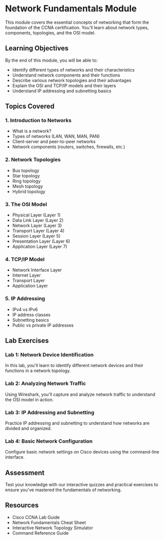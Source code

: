 # Network Fundamentals Module

This module covers the essential concepts of networking that form the foundation of the CCNA certification. You'll learn about network types, components, topologies, and the OSI model.

## Learning Objectives

By the end of this module, you will be able to:
- Identify different types of networks and their characteristics
- Understand network components and their functions
- Describe various network topologies and their advantages
- Explain the OSI and TCP/IP models and their layers
- Understand IP addressing and subnetting basics

## Topics Covered

### 1. Introduction to Networks
- What is a network?
- Types of networks (LAN, WAN, MAN, PAN)
- Client-server and peer-to-peer networks
- Network components (routers, switches, firewalls, etc.)

### 2. Network Topologies
- Bus topology
- Star topology
- Ring topology
- Mesh topology
- Hybrid topology

### 3. The OSI Model
- Physical Layer (Layer 1)
- Data Link Layer (Layer 2)
- Network Layer (Layer 3)
- Transport Layer (Layer 4)
- Session Layer (Layer 5)
- Presentation Layer (Layer 6)
- Application Layer (Layer 7)

### 4. TCP/IP Model
- Network Interface Layer
- Internet Layer
- Transport Layer
- Application Layer

### 5. IP Addressing
- IPv4 vs IPv6
- IP address classes
- Subnetting basics
- Public vs private IP addresses

## Lab Exercises

### Lab 1: Network Device Identification
In this lab, you'll learn to identify different network devices and their functions in a network topology.

### Lab 2: Analyzing Network Traffic
Using Wireshark, you'll capture and analyze network traffic to understand the OSI model in action.

### Lab 3: IP Addressing and Subnetting
Practice IP addressing and subnetting to understand how networks are divided and organized.

### Lab 4: Basic Network Configuration
Configure basic network settings on Cisco devices using the command-line interface.

## Assessment

Test your knowledge with our interactive quizzes and practical exercises to ensure you've mastered the fundamentals of networking.

## Resources

- Cisco CCNA Lab Guide
- Network Fundamentals Cheat Sheet
- Interactive Network Topology Simulator
- Command Reference Guide
